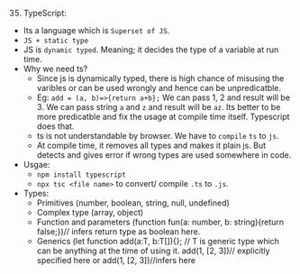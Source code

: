 35. TypeScript:
  - Its a language which is `Superset of JS`.
  - `JS + static type`
  - JS is `dynamic typed`. Meaning; it decides the type of a variable at run time.
  - Why we need ts?
    - Since js is dynamically typed, there is high chance of misusing the varibles or can be used wrongly and hence can be unpredicatble.
    - Eg:
    `add = (a, b)=>{return a+b};`
    We can pass 1, 2 and result will be 3. 
    We can pass string `a` and `z` and result will be `az`.
    Its better to be more predicatble and fix the usage at compile time itself. Typescript does that.
    - ts is not understandable by browser. We have to `compile` `ts` to `js`.
    - At compile time, it removes all types and makes it plain js. But detects and gives error if wrong types are used somewhere in code.
  - Usgae:
    - `npm install typescript`
    - `npx tsc <file name>` to convert/ compile `.ts` to `.js`.
  - Types:
    * Primitives (number, boolean, string, null, undefined)
    * Complex type (array, object)
    * Function and parameters (function fun(a: number, b: string){return false;})// infers return type as boolean here.
    * Generics (let function add<T>(a:T, b:T[]){}; // T is generic type which can be anything at the time of using it. 
      add<number>(1, [2, 3])// explicitly specified here or add(1, [2, 3])//infers here
  

